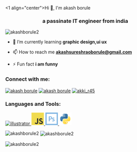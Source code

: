 <1 align="center">Hi 👋, I'm akash borule</h1>
<h3 align="center">a passinate IT engineer from india</h3>

<p align="left"> <img src="https://komarev.com/ghpvc/?username=akashborule2&label=Profile%20views&color=0e75b6&style=flat" alt="akashborule2" /> </p>

- 🌱 I’m currently learning **graphic design,ui ux**

- 📫 How to reach me **akashsureshraoborule@gmail.com**

- ⚡ Fun fact **i am funny**

<h3 align="left">Connect with me:</h3>
<p align="left">
<a href="https://linkedin.com/in/akash borule" target="blank"><img align="center" src="https://raw.githubusercontent.com/rahuldkjain/github-profile-readme-generator/master/src/images/icons/Social/linked-in-alt.svg" alt="akash borule" height="30" width="40" /></a>
<a href="https://fb.com/akash borule" target="blank"><img align="center" src="https://raw.githubusercontent.com/rahuldkjain/github-profile-readme-generator/master/src/images/icons/Social/facebook.svg" alt="akash borule" height="30" width="40" /></a>
<a href="https://instagram.com/akki_r45" target="blank"><img align="center" src="https://raw.githubusercontent.com/rahuldkjain/github-profile-readme-generator/master/src/images/icons/Social/instagram.svg" alt="akki_r45" height="30" width="40" /></a>
</p>

<h3 align="left">Languages and Tools:</h3>
<p align="left"> <a href="https://www.adobe.com/in/products/illustrator.html" target="_blank" rel="noreferrer"> <img src="https://www.vectorlogo.zone/logos/adobe_illustrator/adobe_illustrator-icon.svg" alt="illustrator" width="40" height="40"/> </a> <a href="https://developer.mozilla.org/en-US/docs/Web/JavaScript" target="_blank" rel="noreferrer"> <img src="https://raw.githubusercontent.com/devicons/devicon/master/icons/javascript/javascript-original.svg" alt="javascript" width="40" height="40"/> </a> <a href="https://www.photoshop.com/en" target="_blank" rel="noreferrer"> <img src="https://raw.githubusercontent.com/devicons/devicon/master/icons/photoshop/photoshop-line.svg" alt="photoshop" width="40" height="40"/> </a> <a href="https://www.python.org" target="_blank" rel="noreferrer"> <img src="https://raw.githubusercontent.com/devicons/devicon/master/icons/python/python-original.svg" alt="python" width="40" height="40"/> </a> </p>

<p><img align="left" src="https://github-readme-stats.vercel.app/api/top-langs?username=akashborule2&show_icons=true&locale=en&layout=compact" alt="akashborule2" /></p>

<p>&nbsp;<img align="center" src="https://github-readme-stats.vercel.app/api?username=akashborule2&show_icons=true&locale=en" alt="akashborule2" /></p>

<p><img align="center" src="https://github-readme-streak-stats.herokuapp.com/?user=akashborule2&" alt="akashborule2" /></p>
